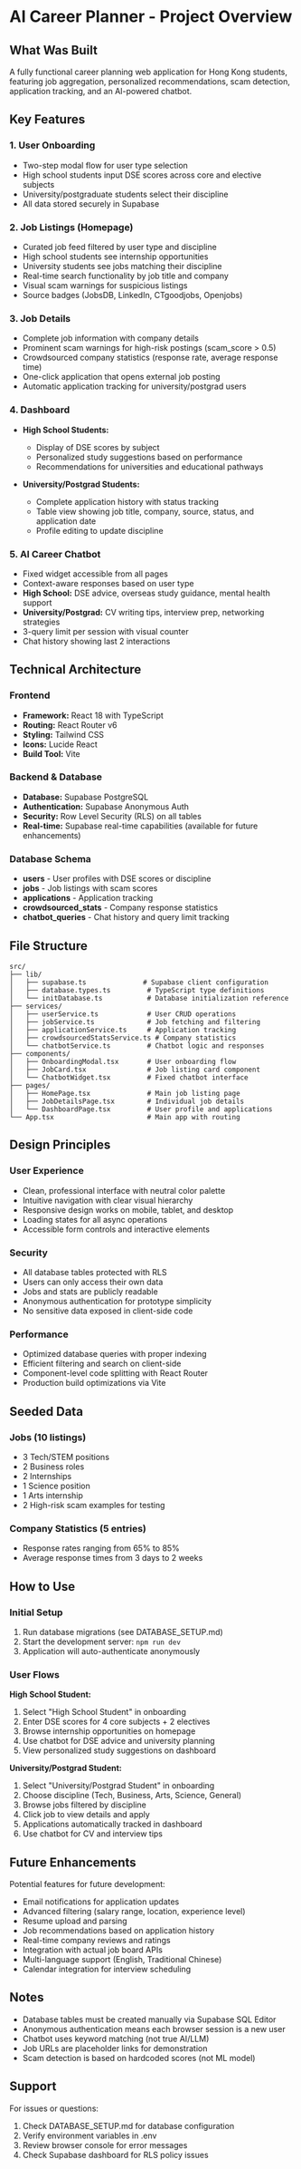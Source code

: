 # AI Career Planner - Project Overview

## What Was Built

A fully functional career planning web application for Hong Kong students, featuring job aggregation, personalized recommendations, scam detection, application tracking, and an AI-powered chatbot.

## Key Features

### 1. User Onboarding
- Two-step modal flow for user type selection
- High school students input DSE scores across core and elective subjects
- University/postgraduate students select their discipline
- All data stored securely in Supabase

### 2. Job Listings (Homepage)
- Curated job feed filtered by user type and discipline
- High school students see internship opportunities
- University students see jobs matching their discipline
- Real-time search functionality by job title and company
- Visual scam warnings for suspicious listings
- Source badges (JobsDB, LinkedIn, CTgoodjobs, Openjobs)

### 3. Job Details
- Complete job information with company details
- Prominent scam warnings for high-risk postings (scam_score > 0.5)
- Crowdsourced company statistics (response rate, average response time)
- One-click application that opens external job posting
- Automatic application tracking for university/postgrad users

### 4. Dashboard
- **High School Students:**
  - Display of DSE scores by subject
  - Personalized study suggestions based on performance
  - Recommendations for universities and educational pathways

- **University/Postgrad Students:**
  - Complete application history with status tracking
  - Table view showing job title, company, source, status, and application date
  - Profile editing to update discipline

### 5. AI Career Chatbot
- Fixed widget accessible from all pages
- Context-aware responses based on user type
- **High School:** DSE advice, overseas study guidance, mental health support
- **University/Postgrad:** CV writing tips, interview prep, networking strategies
- 3-query limit per session with visual counter
- Chat history showing last 2 interactions

## Technical Architecture

### Frontend
- **Framework:** React 18 with TypeScript
- **Routing:** React Router v6
- **Styling:** Tailwind CSS
- **Icons:** Lucide React
- **Build Tool:** Vite

### Backend & Database
- **Database:** Supabase PostgreSQL
- **Authentication:** Supabase Anonymous Auth
- **Security:** Row Level Security (RLS) on all tables
- **Real-time:** Supabase real-time capabilities (available for future enhancements)

### Database Schema
- **users** - User profiles with DSE scores or discipline
- **jobs** - Job listings with scam scores
- **applications** - Application tracking
- **crowdsourced_stats** - Company response statistics
- **chatbot_queries** - Chat history and query limit tracking

## File Structure

```
src/
├── lib/
│   ├── supabase.ts              # Supabase client configuration
│   ├── database.types.ts         # TypeScript type definitions
│   └── initDatabase.ts           # Database initialization reference
├── services/
│   ├── userService.ts            # User CRUD operations
│   ├── jobService.ts             # Job fetching and filtering
│   ├── applicationService.ts     # Application tracking
│   ├── crowdsourcedStatsService.ts # Company statistics
│   └── chatbotService.ts         # Chatbot logic and responses
├── components/
│   ├── OnboardingModal.tsx       # User onboarding flow
│   ├── JobCard.tsx               # Job listing card component
│   └── ChatbotWidget.tsx         # Fixed chatbot interface
├── pages/
│   ├── HomePage.tsx              # Main job listing page
│   ├── JobDetailsPage.tsx        # Individual job details
│   └── DashboardPage.tsx         # User profile and applications
└── App.tsx                       # Main app with routing
```

## Design Principles

### User Experience
- Clean, professional interface with neutral color palette
- Intuitive navigation with clear visual hierarchy
- Responsive design works on mobile, tablet, and desktop
- Loading states for all async operations
- Accessible form controls and interactive elements

### Security
- All database tables protected with RLS
- Users can only access their own data
- Jobs and stats are publicly readable
- Anonymous authentication for prototype simplicity
- No sensitive data exposed in client-side code

### Performance
- Optimized database queries with proper indexing
- Efficient filtering and search on client-side
- Component-level code splitting with React Router
- Production build optimizations via Vite

## Seeded Data

### Jobs (10 listings)
- 3 Tech/STEM positions
- 2 Business roles
- 2 Internships
- 1 Science position
- 1 Arts internship
- 2 High-risk scam examples for testing

### Company Statistics (5 entries)
- Response rates ranging from 65% to 85%
- Average response times from 3 days to 2 weeks

## How to Use

### Initial Setup
1. Run database migrations (see DATABASE_SETUP.md)
2. Start the development server: `npm run dev`
3. Application will auto-authenticate anonymously

### User Flows

**High School Student:**
1. Select "High School Student" in onboarding
2. Enter DSE scores for 4 core subjects + 2 electives
3. Browse internship opportunities on homepage
4. Use chatbot for DSE advice and university planning
5. View personalized study suggestions on dashboard

**University/Postgrad Student:**
1. Select "University/Postgrad Student" in onboarding
2. Choose discipline (Tech, Business, Arts, Science, General)
3. Browse jobs filtered by discipline
4. Click job to view details and apply
5. Applications automatically tracked in dashboard
6. Use chatbot for CV and interview tips

## Future Enhancements

Potential features for future development:
- Email notifications for application updates
- Advanced filtering (salary range, location, experience level)
- Resume upload and parsing
- Job recommendations based on application history
- Real-time company reviews and ratings
- Integration with actual job board APIs
- Multi-language support (English, Traditional Chinese)
- Calendar integration for interview scheduling

## Notes

- Database tables must be created manually via Supabase SQL Editor
- Anonymous authentication means each browser session is a new user
- Chatbot uses keyword matching (not true AI/LLM)
- Job URLs are placeholder links for demonstration
- Scam detection is based on hardcoded scores (not ML model)

## Support

For issues or questions:
1. Check DATABASE_SETUP.md for database configuration
2. Verify environment variables in .env
3. Review browser console for error messages
4. Check Supabase dashboard for RLS policy issues
